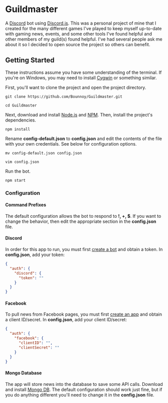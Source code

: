 # Guildmaster

A [Discord](https://discordapp.com) bot using [Discord.js](https://discord.js.org). This was a personal project of mine that I created for the many different games I've played to keep myself up-to-date with gaming news, events, and some other tools I've found helpful and other members of my guild(s) found helpful. I've had several people ask me about it so I decided to open source the project so others can benefit.


## Getting Started

These instructions assume you have some understanding of the terminal.
If you're on Windows, you may need to install [Cygwin](https://www.cygwin.com/) or something similar.

First, you'll want to clone the project and open the project directory.
```
git clone https://github.com/Bounnoy/Guildmaster.git

cd Guildmaster
```

Next, download and install [Node.js](https://nodejs.org) and [NPM](https://www.npmjs.com/).
Then, install the project's dependencies.
```
npm install
```

Rename **config-default.json** to **config.json** and edit the contents of the file with your own credentials.
See below for configuration options.

```
mv config-default.json config.json

vim config.json
```

Run the bot.
```
npm start
```

### Configuration

#### Command Prefixes
The default configuration allows the bot to respond to **!, +, $**. If you want to change the behavior, then edit the appropriate section in the **config.json** file.

#### Discord

In order for this app to run, you must first [create a bot](https://discordapp.com/developers/applications/) and obtain a token. In **config.json**, add your token:
```json
{
  "auth": {
    "discord": {
      "token": ""
    }
  }
}
```

#### Facebook

To pull news from Facebook pages, you must first [create an app](https://developers.facebook.com/) and obtain a client ID/secret. In **config.json**, add your client ID/secret:
```json
{
  "auth": {
    "facebook": {
      "clientID": "",
      "clientSecret": ""
    }
  }
}
```

#### Mongo Database

The app will store news into the database to save some API calls. Download and install [Mongo DB](https://www.mongodb.com/). The default configuration should work just fine, but if you do anything different you'll need to change it in the **config.json** file.
